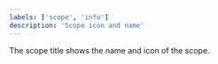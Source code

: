 ```yaml
---
labels: ['scope', 'info']
description: 'Scope icon and name'
---
```


The scope title shows the name and icon of the scope.
